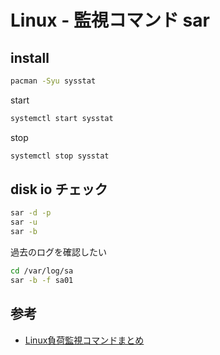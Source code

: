 # Linux - 監視コマンド sar

## install

```bash
pacman -Syu sysstat
```

start

```bash
systemctl start sysstat
```

stop

```bash
systemctl stop sysstat
```

## disk io チェック

```bash
sar -d -p
sar -u
sar -b
```

過去のログを確認したい

```bash
cd /var/log/sa
sar -b -f sa01
```

## 参考

* [Linux負荷監視コマンドまとめ](https://qiita.com/aosho235/items/c4d6995743dd1dac16e1)